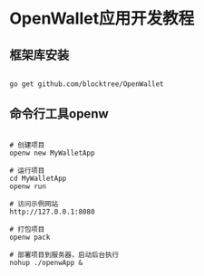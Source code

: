 # OpenWallet应用开发教程

## 框架库安装

```shell

go get github.com/blocktree/OpenWallet

```

## 命令行工具openw

```shell

# 创建项目
openw new MyWalletApp

# 运行项目
cd MyWalletApp
openw run

# 访问示例网站
http://127.0.0.1:8080

# 打包项目
openw pack

# 部署项目到服务器，启动后台执行
nohup ./openwApp &

```